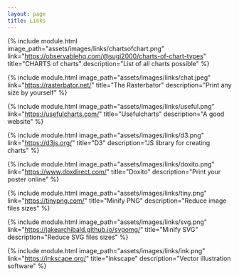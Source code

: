 ```yaml
---
layout: page
title: Links
---
```


<!-- <h1 class="projects rouge">Links</h1> -->


<div class="flex-container">
<div class="flex-left">

{% include module.html
image_path="assets/images/links/chartsofchart.png"
link="https://observablehq.com/@sugi2000/charts-of-chart-types"
title="CHARTS of charts"
description="List of all charts possible" %}

{% include module.html
image_path="assets/images/links/chat.jpeg"
link="https://rasterbator.net/"
title="The Rasterbator"
description="Print any size by yourself" %}

{% include module.html
image_path="assets/images/links/useful.png"
link="https://usefulcharts.com/"
title="Usefulcharts"
description="A good website" %}

{% include module.html
image_path="assets/images/links/d3.png"
link="https://d3js.org/"
title="D3"
description="JS library for creating charts" %}

</div>
<div class="flex-right">

{% include module.html
image_path="assets/images/links/doxito.png"
link="https://www.doxdirect.com/"
title="Doxito"
description="Print your poster online" %}

{% include module.html
image_path="assets/images/links/tiny.png"
link="https://tinypng.com/"
title="Minify PNG"
description="Reduce image files sizes" %}

{% include module.html
image_path="assets/images/links/svg.png"
link="https://jakearchibald.github.io/svgomg/"
title="Minify SVG"
description="Reduce SVG files sizes" %}

{% include module.html
image_path="assets/images/links/ink.png"
link="https://inkscape.org/"
title="Inkscape"
description="Vector illustration software" %}

</div>
</div>
